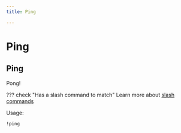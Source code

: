 ```yaml
---
title: Ping

---
```

# Ping



## Ping

Pong!

??? check "Has a slash command to match"
	Learn more about [slash commands](/#slash-commands)

Usage:

```md
!ping 
```
